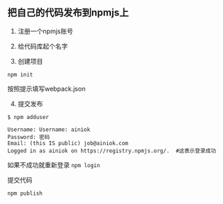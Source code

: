 ## 把自己的代码发布到npmjs上

1. 注册一个npmjs账号

2. 给代码库起个名字

3. 创建项目

`npm init`

按照提示填写webpack.json


4. 提交发布

```
$ npm adduser

Username: Username: ainiok
Password: 密码
Email: (this IS public) job@ainiok.com
Logged in as ainiok on https://registry.npmjs.org/.  #这表示登录成功

```

如果不成功就重新登录 `npm login`

提交代码

`npm publish`

